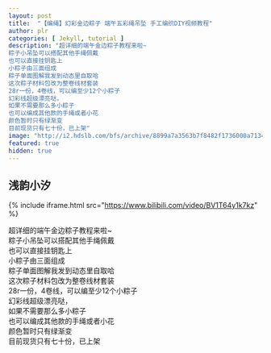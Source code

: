 ```yaml
---
layout: post
title:  "【编绳】幻彩金边粽子 端午五彩绳吊坠 手工编织DIY视频教程"
author: plr
categories: [ Jekyll, tutorial ]
description: "超详细的端午金边粽子教程来啦~
粽子小吊坠可以搭配其他手绳佩戴
也可以直接挂钥匙上
小粽子由三面组成
粽子单面图解我发到动态里自取哈
这次粽子材料包改为整卷线材套装
28r一份，4卷线，可以编至少12个小粽子
幻彩线超级漂亮哒，
如果不需要那么多小粽子
也可以编成其他款的手绳或者小花
颜色暂时只有绿渐变
目前现货只有七十份，已上架"
image: "http://i2.hdslb.com/bfs/archive/8899a7a3563b7f8482f1736000a713442c71d229.jpg"
featured: true
hidden: true
---
```

## 浅韵小汐

{% include iframe.html src="https://www.bilibili.com/video/BV1T64y1k7kz" %}

超详细的端午金边粽子教程来啦~<br>粽子小吊坠可以搭配其他手绳佩戴<br>也可以直接挂钥匙上<br>小粽子由三面组成<br>粽子单面图解我发到动态里自取哈<br>这次粽子材料包改为整卷线材套装<br>28r一份，4卷线，可以编至少12个小粽子<br>幻彩线超级漂亮哒，<br>如果不需要那么多小粽子<br>也可以编成其他款的手绳或者小花<br>颜色暂时只有绿渐变<br>目前现货只有七十份，已上架

